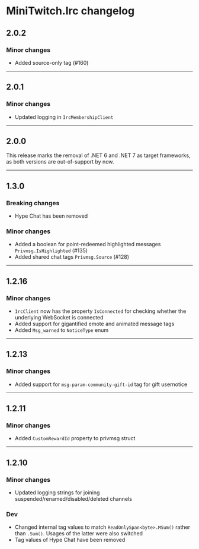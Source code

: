 # MiniTwitch.Irc changelog

## 2.0.2
### Minor changes
- Added source-only tag (#160)
***

## 2.0.1
### Minor changes
- Updated logging in `IrcMembershipClient`
***

## 2.0.0
This release marks the removal of .NET 6 and .NET 7 as target frameworks, as both versions are out-of-support by now.
***

## 1.3.0

### Breaking changes
- Hype Chat has been removed

### Minor changes
- Added a boolean for point-redeemed highlighted messages `Privmsg.IsHighlighted` (#135)
- Added shared chat tags `Privmsg.Source` (#128)

***

## 1.2.16

### Minor changes
- `IrcClient` now has the property `IsConnected` for checking whether the underlying WebSocket is connected
- Added support for gigantified emote and animated message tags
- Added `Msg_warned` to `NoticeType` enum

***

## 1.2.13

### Minor changes

- Added support for `msg-param-community-gift-id` tag for gift usernotice

***

## 1.2.11

### Minor changes

- Added `CustomRewardId` property to privmsg struct

***

## 1.2.10

### Minor changes

- Updated logging strings for joining suspended/renamed/disabled/deleted channels

### Dev

- Changed internal tag values to match `ReadOnlySpan<byte>.MSum()` rather than `.Sum()`. Usages of the latter were also switched
- Tag values of Hype Chat have been removed